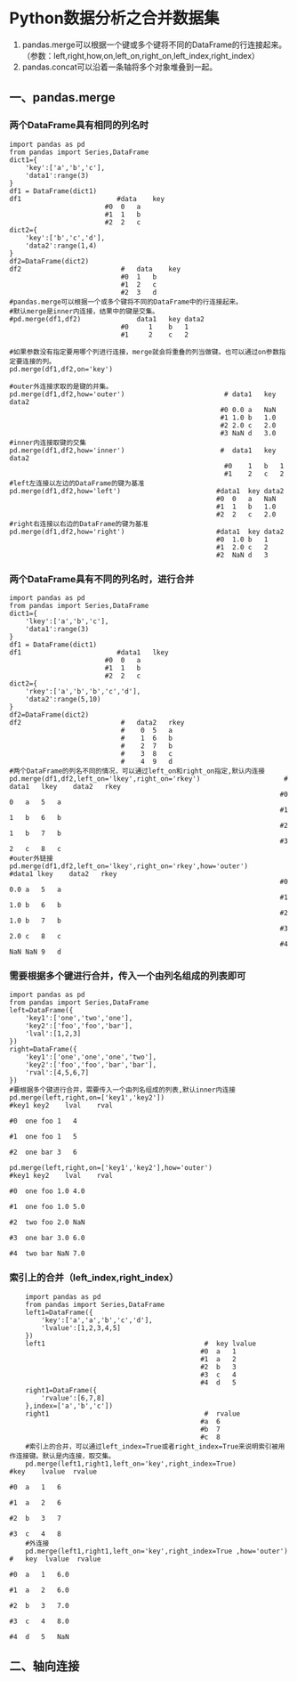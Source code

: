 # Python数据分析之合并数据集
1. pandas.merge可以根据一个键或多个键将不同的DataFrame的行连接起来。（参数：left,right,how,on,left_on,right_on,left_index,right_index）
2. pandas.concat可以沿着一条轴将多个对象堆叠到一起。
## 一、pandas.merge
### 两个DataFrame具有相同的列名时

    import pandas as pd
    from pandas import Series,DataFrame
    dict1={
        'key':['a','b','c'],
        'data1':range(3)
    }
    df1 = DataFrame(dict1)
    df1                        #data	key
                            #0	0	a
                            #1	1	b
                            #2	2	c
    dict2={
        'key':['b','c','d'],
        'data2':range(1,4)
    }
    df2=DataFrame(dict2)
    df2                         #	data	key
                                #0	1	b
                                #1	2	c
                                #2	3	d
    #pandas.merge可以根据一个或多个键将不同的DataFrame中的行连接起来。
    #默认merge是inner内连接，结果中的键是交集。
    #pd.merge(df1,df2)           	data1	key	data2
                                #0	   1	b	1
                                #1	   2	c	2

    #如果参数没有指定要用哪个列进行连接，merge就会将重叠的列当做键。也可以通过on参数指定要连接的列。
    pd.merge(df1,df2,on='key')

    #outer外连接求取的是键的并集。
    pd.merge(df1,df2,how='outer')                         #	data1	key	data2
                                                         #0	0.0	a	NaN
                                                         #1	1.0	b	1.0
                                                         #2	2.0	c	2.0
                                                         #3	NaN	d	3.0
    #inner内连接取键的交集
    pd.merge(df1,df2,how='inner')                        #	data1	key	data2
                                                          #0	1	b	1
                                                          #1	2	c	2         
    #left左连接以左边的DataFrame的键为基准
    pd.merge(df1,df2,how='left')                        #data1	key	data2
                                                        #0	0	a	NaN
                                                        #1	1	b	1.0
                                                        #2	2	c	2.0
    #right右连接以右边的DataFrame的键为基准
    pd.merge(df1,df2,how='right')                       #data1	key	data2
                                                        #0	1.0	b	1
                                                        #1	2.0	c	2
                                                        #2	NaN	d	3

### 两个DataFrame具有不同的列名时，进行合并

    import pandas as pd
    from pandas import Series,DataFrame
    dict1={
        'lkey':['a','b','c'],
        'data1':range(3)
    }
    df1 = DataFrame(dict1)
    df1                        #data1	lkey
                            #0	0	a
                            #1	1	b
                            #2	2	c
    dict2={
        'rkey':['a','b','b','c','d'],
        'data2':range(5,10)
    }
    df2=DataFrame(dict2)
    df2                         #	data2	rkey
                                #    0	5	a
                                #    1	6	b
                                #    2	7	b
                                #    3	8	c
                                #    4	9	d     
    #两个DataFrame的列名不同的情况，可以通过left_on和right_on指定,默认内连接
    pd.merge(df1,df2,left_on='lkey',right_on='rkey')                     #	data1	lkey	data2	rkey
                                                                        #0	0	a	5	a
                                                                        #1	1	b	6	b
                                                                        #2	1	b	7	b
                                                                        #3	2	c	8	c
    #outer外链接
    pd.merge(df1,df2,left_on='lkey',right_on='rkey',how='outer')         #data1	lkey	data2	rkey
                                                                        #0	0.0	a	5	a
                                                                        #1	1.0	b	6	b
                                                                        #2	1.0	b	7	b
                                                                        #3	2.0	c	8	c
                                                                        #4	NaN	NaN	9	d

### 需要根据多个键进行合并，传入一个由列名组成的列表即可

    import pandas as pd
    from pandas import Series,DataFrame
    left=DataFrame({
        'key1':['one','two','one'],
        'key2':['foo','foo','bar'],
        'lval':[1,2,3]
    })
    right=DataFrame({
        'key1':['one','one','one','two'],
        'key2':['foo','foo','bar','bar'],
        'rval':[4,5,6,7]
    })
    #要根据多个键进行合并，需要传入一个由列名组成的列表,默认inner内连接
    pd.merge(left,right,on=['key1','key2'])                                       #key1	key2	lval	rval
                                                                                #0	one	foo	1	4
                                                                                #1	one	foo	1	5
                                                                                #2	one	bar	3	6

    pd.merge(left,right,on=['key1','key2'],how='outer')                           #key1	key2	lval	rval
                                                                                #0	one	foo	1.0	4.0
                                                                                #1	one	foo	1.0	5.0
                                                                                #2	two	foo	2.0	NaN
                                                                                #3	one	bar	3.0	6.0
                                                                                #4	two	bar	NaN	7.0
### 索引上的合并（left_index,right_index）

        import pandas as pd
        from pandas import Series,DataFrame
        left1=DataFrame({
            'key':['a','a','b','c','d'],
            'lvalue':[1,2,3,4,5]
        })
        left1                                        #	key	lvalue
                                                    #0	a	1
                                                    #1	a	2
                                                    #2	b	3
                                                    #3	c	4
                                                    #4	d	5
        right1=DataFrame({
            'rvalue':[6,7,8]
        },index=['a','b','c'])
        right1                                       #	rvalue
                                                    #a	6
                                                    #b	7
                                                    #c	8
        #索引上的合并，可以通过left_index=True或者right_index=True来说明索引被用作连接键。默认是内连接，取交集。
        pd.merge(left1,right1,left_on='key',right_index=True)               #key	lvalue	rvalue
                                                                            #0	a	1	6
                                                                            #1	a	2	6
                                                                            #2	b	3	7
                                                                            #3	c	4	8
        #外连接 
        pd.merge(left1,right1,left_on='key',right_index=True ,how='outer')     #   key	lvalue	rvalue
                                                                                #0	a	1	6.0
                                                                                #1	a	2	6.0
                                                                                #2	b	3	7.0
                                                                                #3	c	4	8.0
                                                                                #4	d	5	NaN

## 二、轴向连接
